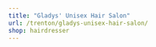 ```yaml
---
title: "Gladys' Unisex Hair Salon"
url: /trenton/gladys-unisex-hair-salon/
shop: hairdresser
---
```

